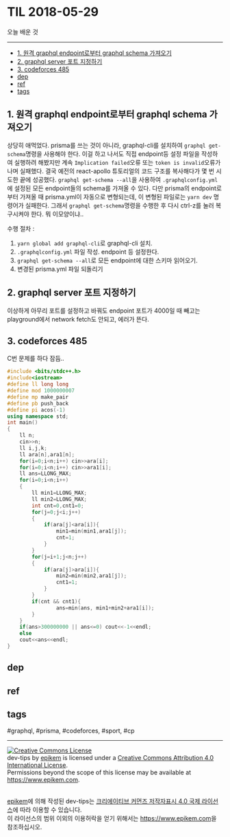 # TIL 2018-05-29

오늘 배운 것

--------------------------


- [1. 원격 graphql endpoint로부터 graphql schema 가져오기](#1-원격-graphql-endpoint로부터-graphql-schema-가져오기)
- [2. graphql server 포트 지정하기](#2-graphql-server-포트-지정하기)
- [3. codeforces 485](#3-codeforces-485)
- [dep](#dep)
- [ref](#ref)
- [tags](#tags)

## 1. 원격 graphql endpoint로부터 graphql schema 가져오기

상당히 애먹었다. prisma를 쓰는 것이 아니라, graphql-cli를 설치하여 `graphql get-schema`명령을 사용해야 한다. 이걸 하고 나서도 직접 endpoint등 설정 파일을 작성하여 실행하려 해봤지만 계속 `Implication failed`오류 또는 `token is invalid`오류가 나며 실패했다. 결국 예전의 react-apollo 튜토리얼의 코드 구조를 복사해다가 몇 번 시도한 끝에 성공했다. `graphql get-schema --all`을 사용하여 `.graphqlconfig.yml`에 설정된 모든 endpoint들의 schema를 가져올 수 있다. 다만 prisma의 endpoint로부터 가져올 때 prisma.yml이 자동으로 변형되는데, 이 변형된 파일로는 `yarn dev` 명령어가 실패한다. 그래서 `graphql get-schema`명령을 수행한 후 다시 ctrl-z를 눌러 복구시켜야 한다.
뭐 이모양이냐..

수행 절차 :
1. `yarn global add graphql-cli`로 graphql-cli 설치.
2. `.graphqlconfig.yml` 파일 작성. endpoint 등 설정한다.
3. `graphql get-schema --all`로 모든 endpoint에 대한 스키마 읽어오기.
4. 변경된 prisma.yml 파일 되돌리기



## 2. graphql server 포트 지정하기

이상하게 아무리 포트를 설정하고 바꿔도 endpoint 포트가 4000일 때 빼고는 playground에서 network fetch도 안되고, 에러가 뜬다. 

## 3. codeforces 485

C번 문제를 하다 잠듬..

```cpp
#include <bits/stdc++.h>
#include<iostream>
#define ll long long
#define mod 1000000007
#define mp make_pair
#define pb push_back
#define pi acos(-1)
using namespace std;
int main()
{
    ll n;
    cin>>n;
    ll i,j,k;
    ll ara[n],ara1[n];
    for(i=0;i<n;i++) cin>>ara[i];
    for(i=0;i<n;i++) cin>>ara1[i];
    ll ans=LLONG_MAX;
    for(i=0;i<n;i++)
    {
        ll min1=LLONG_MAX;
        ll min2=LLONG_MAX;
        int cnt=0,cnt1=0;
        for(j=0;j<i;j++)
        {
            if(ara[j]<ara[i]){
                min1=min(min1,ara1[j]);
                cnt=1;
            }
        }
        for(j=i+1;j<n;j++)
        {
            if(ara[j]>ara[i]){
                min2=min(min2,ara1[j]);
                cnt1=1;
            }
        }
        if(cnt && cnt1){
                ans=min(ans, min1+min2+ara1[i]);
        }
    }
    if(ans>300000000 || ans<=0) cout<<-1<<endl;
    else
    cout<<ans<<endl;
}
```

## dep

## ref

## tags
  #graphql, #prisma, #codeforces, #sport, #cp



--------------------------


<!-- license start -->

<a rel="license" href="http://creativecommons.org/licenses/by/4.0/"><img alt="Creative Commons License" style="border-width:0" src="https://i.creativecommons.org/l/by/4.0/88x31.png" /></a>
<br /><span xmlns:dct="http://purl.org/dc/terms/" property="dct:title">dev-tips</span> by <a xmlns:cc="http://creativecommons.org/ns#" href="https://www.github.com/epikem/dev-tips" property="cc:attributionName" rel="cc:attributionURL">epikem</a> is licensed under a <a rel="license" href="http://creativecommons.org/licenses/by/4.0/">Creative Commons Attribution 4.0 International License</a>.<br />Permissions beyond the scope of this license may be available at <a xmlns:cc="http://creativecommons.org/ns#" href="https://www.epikem.com" rel="cc:morePermissions">https://www.epikem.com</a>.

<br /><a xmlns:cc="http://creativecommons.org/ns#" href="https://www.github.com/epikem/dev-tips" property="cc:attributionName" rel="cc:attributionURL">epikem</a>에 의해 작성된 <span xmlns:dct="http://purl.org/dc/terms/" property="dct:title">dev-tips</span>는 <a rel="license" href="http://creativecommons.org/licenses/by/4.0/">크리에이티브 커먼즈 저작자표시 4.0 국제 라이선스</a>에 따라 이용할 수 있습니다.<br />이 라이선스의 범위 이외의 이용허락을 얻기 위해서는 <a xmlns:cc="http://creativecommons.org/ns#" href="https://www.epikem.com" rel="cc:morePermissions">https://www.epikem.com</a>을 참조하십시오.

<!-- license end -->